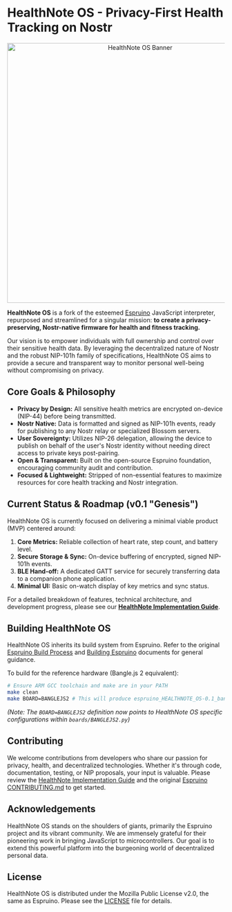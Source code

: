 # HealthNote OS - Privacy-First Health Tracking on Nostr

<p align="center">
  <img src="https://raw.githubusercontent.com/HealthNoteLabs/HealthNote-OS/master/assets/healthnote_logo_banner.png" alt="HealthNote OS Banner" width="600"/>
</p>

**HealthNote OS** is a fork of the esteemed [Espruino](https://www.espruino.com/) JavaScript interpreter, repurposed and streamlined for a singular mission: **to create a privacy-preserving, Nostr-native firmware for health and fitness tracking.**

Our vision is to empower individuals with full ownership and control over their sensitive health data. By leveraging the decentralized nature of Nostr and the robust NIP-101h family of specifications, HealthNote OS aims to provide a secure and transparent way to monitor personal well-being without compromising on privacy.

## Core Goals & Philosophy

*   **Privacy by Design:** All sensitive health metrics are encrypted on-device (NIP-44) before being transmitted.
*   **Nostr Native:** Data is formatted and signed as NIP-101h events, ready for publishing to any Nostr relay or specialized Blossom servers.
*   **User Sovereignty:** Utilizes NIP-26 delegation, allowing the device to publish on behalf of the user's Nostr identity without needing direct access to private keys post-pairing.
*   **Open & Transparent:** Built on the open-source Espruino foundation, encouraging community audit and contribution.
*   **Focused & Lightweight:** Stripped of non-essential features to maximize resources for core health tracking and Nostr integration.

## Current Status & Roadmap (v0.1 "Genesis")

HealthNote OS is currently focused on delivering a minimal viable product (MVP) centered around:

1.  **Core Metrics:** Reliable collection of heart rate, step count, and battery level.
2.  **Secure Storage & Sync:** On-device buffering of encrypted, signed NIP-101h events.
3.  **BLE Hand-off:** A dedicated GATT service for securely transferring data to a companion phone application.
4.  **Minimal UI:** Basic on-watch display of key metrics and sync status.

For a detailed breakdown of features, technical architecture, and development progress, please see our **[HealthNote Implementation Guide](HealthNote-Implementation-Guide.md)**.

## Building HealthNote OS

HealthNote OS inherits its build system from Espruino. Refer to the original [Espruino Build Process](README_BuildProcess.md) and [Building Espruino](README_Building.md) documents for general guidance.

To build for the reference hardware (Bangle.js 2 equivalent):

```bash
# Ensure ARM GCC toolchain and make are in your PATH
make clean
make BOARD=BANGLEJS2 # This will produce espruino_HEALTHNOTE_OS-0.1_banglejs2.hex
```

*(Note: The `BOARD=BANGLEJS2` definition now points to HealthNote OS specific configurations within `boards/BANGLEJS2.py`)*

## Contributing

We welcome contributions from developers who share our passion for privacy, health, and decentralized technologies. Whether it's through code, documentation, testing, or NIP proposals, your input is valuable. Please review the [HealthNote Implementation Guide](HealthNote-Implementation-Guide.md) and the original [Espruino CONTRIBUTING.md](CONTRIBUTING.md) to get started.

## Acknowledgements

HealthNote OS stands on the shoulders of giants, primarily the Espruino project and its vibrant community. We are immensely grateful for their pioneering work in bringing JavaScript to microcontrollers. Our goal is to extend this powerful platform into the burgeoning world of decentralized personal data.

## License

HealthNote OS is distributed under the Mozilla Public License v2.0, the same as Espruino. Please see the [LICENSE](LICENSE) file for details.
